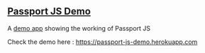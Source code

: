 ## [Passport JS Demo](https://passport-js-demo.herokuapp.com)

A [demo app](https://passport-js-demo.herokuapp.com) showing the working of Passport JS

Check the demo here : https://passport-js-demo.herokuapp.com
